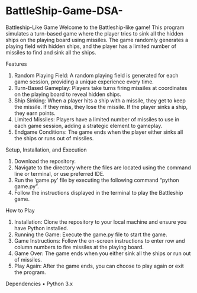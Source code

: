 # BattleShip-Game-DSA-

Battleship-Like Game
Welcome to the Battleship-like game! This program simulates a turn-based game where the player tries to sink all the hidden ships on the playing board using missiles. The game randomly generates a playing field with hidden ships, and the player has a limited number of missiles to find and sink all the ships.

Features
1.	Random Playing Field: A random playing field is generated for each game session, providing a unique experience every time.
2.	Turn-Based Gameplay: Players take turns firing missiles at coordinates on the playing board to reveal hidden ships.
3.	Ship Sinking: When a player hits a ship with a missile, they get to keep the missile. If they miss, they lose the missile. If the player sinks a ship, they earn points.
4.	Limited Missiles: Players have a limited number of missiles to use in each game session, adding a strategic element to gameplay.
5.	Endgame Conditions: The game ends when the player either sinks all the ships or runs out of missiles.

Setup, Installation, and Execution
1.	Download the repository.
2.	Navigate to the directory where the files are located using the command line or terminal, or use preferred IDE.
3.	Run the ‘game.py’ file by executing the following command “python game.py”.
4.	Follow the instructions displayed in the terminal to play the Battleship game.
   
How to Play
1.	Installation: Clone the repository to your local machine and ensure you have Python installed.
2.	Running the Game: Execute the game.py file to start the game.
3.	Game Instructions: Follow the on-screen instructions to enter row and column numbers to fire missiles at the playing board.
4.	Game Over: The game ends when you either sink all the ships or run out of missiles.
5.	Play Again: After the game ends, you can choose to play again or exit the program.
   
Dependencies
•	Python 3.x
